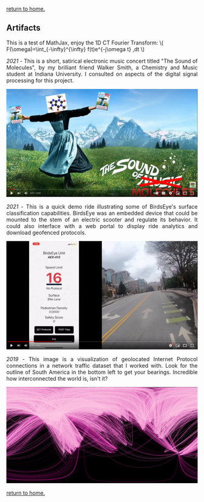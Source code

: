 [return to home.](/index.md)

## Artifacts
This is a test of MathJax, enjoy the 1D CT Fourier Transform: \\( F(\omega)=\int_{-\infty}^{\infty} f(t)e^{-j\omega t} \,dt \\)

<p style="text-align: justify;"><em>2021</em> - This is a short, satirical electronic music concert titled "The Sound of Molecules", by my brilliant friend Walker Smith, a Chemistry and Music student at Indiana University. I consulted on aspects of the digital signal processing for this project.</p> 
<a href="https://youtu.be/b3e7W1ak2BQ"><img src="/assets/img/artifacts/sound_of_molecules.png" alt="sound of molecules" width="800" class="center"></a> 

<p style="text-align: justify;"><em>2021</em> - This is a quick demo ride illustrating some of BirdsEye's surface classification capabilities. BirdsEye was an embedded device that could be mounted to the stem of an electric scooter and regulate its behavior. It could also interface with a web portal to display ride analytics and download geofenced protocols.</p> 
<a href="https://youtu.be/0-CumFHE8eo"><img src="/assets/img/artifacts/birdseye_thumbnail.PNG" alt="curbside birdseye demo" width="800" class="center"></a> 

<p style="text-align: justify;"><em>2019</em> - This image is a visualization of geolocated Internet Protocol connections in a network traffic dataset that I worked with. Look for the outline of South America in the bottom left to get your bearings. Incredible how interconnected the world is, isn't it?</p>
<img src="/assets/img/artifacts/global_traffic-min.png" alt="global network traffic" width="800" class="center">

[return to home.](/index.md)
